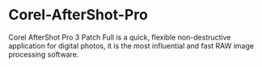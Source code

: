 # Corel-AfterShot-Pro
Corel AfterShot Pro 3 Patch Full is a quick, flexible non-destructive application for digital photos, it is the most influential and fast RAW image processing software. 
